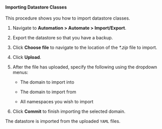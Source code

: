 #### Importing Datastore Classes

This procedure shows you how to import datastore classes.

1.  Navigate to **Automation > Automate > Import/Export**.

2.  Export the datastore so that you have a backup.

3.  Click **Choose file** to navigate to the location of the *\*.zip*
    file to import.

4.  Click **Upload**.

5.  After the file has uploaded, specify the following using the
    dropdown menus:

      - The domain to import into

      - The domain to import from

      - All namespaces you wish to import

6.  Click **Commit** to finish importing the selected domain.

The datastore is imported from the uploaded `YAML` files.
